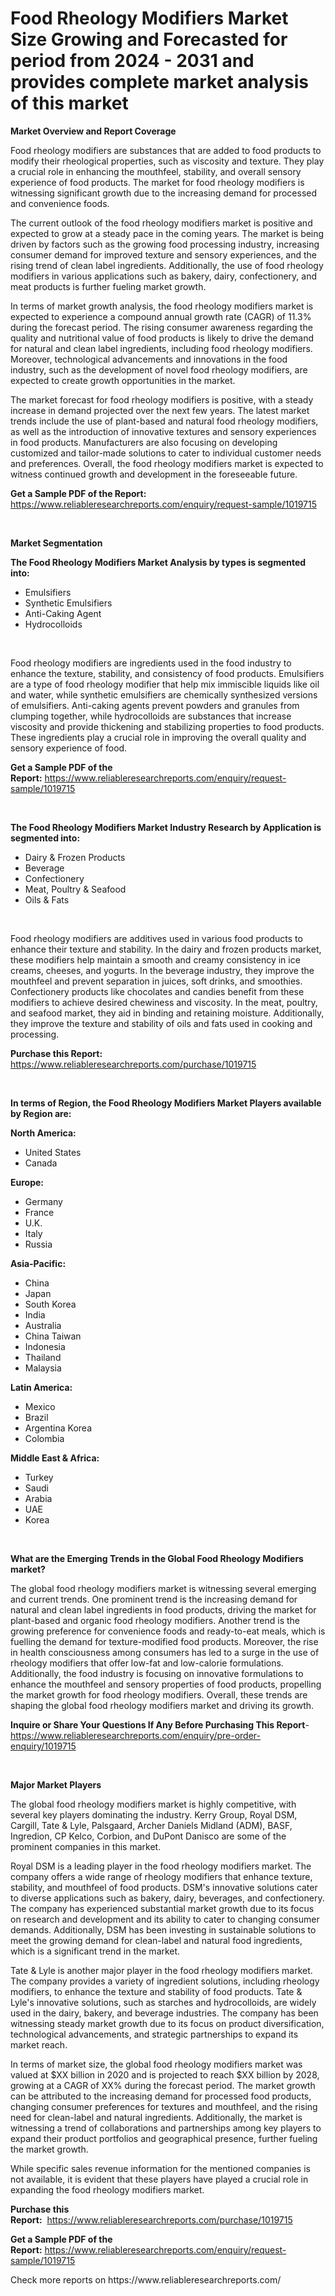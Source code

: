 <p><h1>Food Rheology Modifiers Market Size Growing and Forecasted for period from 2024 - 2031 and provides complete market analysis of this market</h1></p><p><strong>Market Overview and Report Coverage</strong></p>
<p><p>Food rheology modifiers are substances that are added to food products to modify their rheological properties, such as viscosity and texture. They play a crucial role in enhancing the mouthfeel, stability, and overall sensory experience of food products. The market for food rheology modifiers is witnessing significant growth due to the increasing demand for processed and convenience foods.</p><p>The current outlook of the food rheology modifiers market is positive and expected to grow at a steady pace in the coming years. The market is being driven by factors such as the growing food processing industry, increasing consumer demand for improved texture and sensory experiences, and the rising trend of clean label ingredients. Additionally, the use of food rheology modifiers in various applications such as bakery, dairy, confectionery, and meat products is further fueling market growth.</p><p>In terms of market growth analysis, the food rheology modifiers market is expected to experience a compound annual growth rate (CAGR) of 11.3% during the forecast period. The rising consumer awareness regarding the quality and nutritional value of food products is likely to drive the demand for natural and clean label ingredients, including food rheology modifiers. Moreover, technological advancements and innovations in the food industry, such as the development of novel food rheology modifiers, are expected to create growth opportunities in the market.</p><p>The market forecast for food rheology modifiers is positive, with a steady increase in demand projected over the next few years. The latest market trends include the use of plant-based and natural food rheology modifiers, as well as the introduction of innovative textures and sensory experiences in food products. Manufacturers are also focusing on developing customized and tailor-made solutions to cater to individual customer needs and preferences. Overall, the food rheology modifiers market is expected to witness continued growth and development in the foreseeable future.</p></p>
<p><strong>Get a Sample PDF of the Report:</strong> <a href="https://www.reliableresearchreports.com/enquiry/request-sample/1019715">https://www.reliableresearchreports.com/enquiry/request-sample/1019715</a></p>
<p>&nbsp;</p>
<p><strong>Market Segmentation</strong></p>
<p><strong>The Food Rheology Modifiers Market Analysis by types is segmented into:</strong></p>
<p><ul><li>Emulsifiers</li><li>Synthetic Emulsifiers</li><li>Anti-Caking Agent</li><li>Hydrocolloids</li></ul></p>
<p>&nbsp;</p>
<p><p>Food rheology modifiers are ingredients used in the food industry to enhance the texture, stability, and consistency of food products. Emulsifiers are a type of food rheology modifier that help mix immiscible liquids like oil and water, while synthetic emulsifiers are chemically synthesized versions of emulsifiers. Anti-caking agents prevent powders and granules from clumping together, while hydrocolloids are substances that increase viscosity and provide thickening and stabilizing properties to food products. These ingredients play a crucial role in improving the overall quality and sensory experience of food.</p></p>
<p><strong>Get a Sample PDF of the Report:</strong>&nbsp;<a href="https://www.reliableresearchreports.com/enquiry/request-sample/1019715">https://www.reliableresearchreports.com/enquiry/request-sample/1019715</a></p>
<p>&nbsp;</p>
<p><strong>The Food Rheology Modifiers Market Industry Research by Application is segmented into:</strong></p>
<p><ul><li>Dairy & Frozen Products</li><li>Beverage</li><li>Confectionery</li><li>Meat, Poultry & Seafood</li><li>Oils & Fats</li></ul></p>
<p>&nbsp;</p>
<p><p>Food rheology modifiers are additives used in various food products to enhance their texture and stability. In the dairy and frozen products market, these modifiers help maintain a smooth and creamy consistency in ice creams, cheeses, and yogurts. In the beverage industry, they improve the mouthfeel and prevent separation in juices, soft drinks, and smoothies. Confectionery products like chocolates and candies benefit from these modifiers to achieve desired chewiness and viscosity. In the meat, poultry, and seafood market, they aid in binding and retaining moisture. Additionally, they improve the texture and stability of oils and fats used in cooking and processing.</p></p>
<p><strong>Purchase this Report:</strong>&nbsp; <a href="https://www.reliableresearchreports.com/purchase/1019715">https://www.reliableresearchreports.com/purchase/1019715</a></p>
<p>&nbsp;</p>
<p><strong>In terms of Region, the Food Rheology Modifiers Market Players available by Region are:</strong></p>
<p>
    <p> <strong> North America: </strong>
        <ul>
            <li>United States</li>
            <li>Canada</li>
        </ul>
        </p> 
    <p> <strong> Europe: </strong>
        <ul>
            <li>Germany</li>
            <li>France</li>
            <li>U.K.</li>
            <li>Italy</li>
            <li>Russia</li>
        </ul>
        </p> 
    <p> <strong> Asia-Pacific: </strong>
        <ul>
            <li>China</li>
            <li>Japan</li>
            <li>South Korea</li>
            <li>India</li>
            <li>Australia</li>
            <li>China Taiwan</li>
            <li>Indonesia</li>
            <li>Thailand</li>
            <li>Malaysia</li>
        </ul>
        </p> 
    <p> <strong> Latin America: </strong>
        <ul>
            <li>Mexico</li>
            <li>Brazil</li>
            <li>Argentina Korea</li>
            <li>Colombia</li>
        </ul>
        </p> 
    <p> <strong> Middle East & Africa: </strong>
        <ul>
            <li>Turkey</li>
            <li>Saudi</li>
            <li>Arabia</li>
            <li>UAE</li>
            <li>Korea</li>
        </ul>
    </p>
    </p>
<p>&nbsp;</p>
<p><strong>What are the Emerging Trends in the Global Food Rheology Modifiers market?</strong></p>
<p><p>The global food rheology modifiers market is witnessing several emerging and current trends. One prominent trend is the increasing demand for natural and clean label ingredients in food products, driving the market for plant-based and organic food rheology modifiers. Another trend is the growing preference for convenience foods and ready-to-eat meals, which is fuelling the demand for texture-modified food products. Moreover, the rise in health consciousness among consumers has led to a surge in the use of rheology modifiers that offer low-fat and low-calorie formulations. Additionally, the food industry is focusing on innovative formulations to enhance the mouthfeel and sensory properties of food products, propelling the market growth for food rheology modifiers. Overall, these trends are shaping the global food rheology modifiers market and driving its growth.</p></p>
<p><strong>Inquire or Share Your Questions If Any Before Purchasing This Report</strong>- <a href="https://www.reliableresearchreports.com/enquiry/pre-order-enquiry/1019715">https://www.reliableresearchreports.com/enquiry/pre-order-enquiry/1019715</a></p>
<p>&nbsp;</p>
<p><strong>Major Market Players</strong></p>
<p><p>The global food rheology modifiers market is highly competitive, with several key players dominating the industry. Kerry Group, Royal DSM, Cargill, Tate & Lyle, Palsgaard, Archer Daniels Midland (ADM), BASF, Ingredion, CP Kelco, Corbion, and DuPont Danisco are some of the prominent companies in this market.</p><p>Royal DSM is a leading player in the food rheology modifiers market. The company offers a wide range of rheology modifiers that enhance texture, stability, and mouthfeel of food products. DSM's innovative solutions cater to diverse applications such as bakery, dairy, beverages, and confectionery. The company has experienced substantial market growth due to its focus on research and development and its ability to cater to changing consumer demands. Additionally, DSM has been investing in sustainable solutions to meet the growing demand for clean-label and natural food ingredients, which is a significant trend in the market.</p><p>Tate & Lyle is another major player in the food rheology modifiers market. The company provides a variety of ingredient solutions, including rheology modifiers, to enhance the texture and stability of food products. Tate & Lyle's innovative solutions, such as starches and hydrocolloids, are widely used in the dairy, bakery, and beverage industries. The company has been witnessing steady market growth due to its focus on product diversification, technological advancements, and strategic partnerships to expand its market reach.</p><p>In terms of market size, the global food rheology modifiers market was valued at $XX billion in 2020 and is projected to reach $XX billion by 2028, growing at a CAGR of XX% during the forecast period. The market growth can be attributed to the increasing demand for processed food products, changing consumer preferences for textures and mouthfeel, and the rising need for clean-label and natural ingredients. Additionally, the market is witnessing a trend of collaborations and partnerships among key players to expand their product portfolios and geographical presence, further fueling the market growth.</p><p>While specific sales revenue information for the mentioned companies is not available, it is evident that these players have played a crucial role in expanding the food rheology modifiers market.</p></p>
<p><strong>Purchase this Report:</strong>&nbsp;&nbsp;<a href="https://www.reliableresearchreports.com/purchase/1019715">https://www.reliableresearchreports.com/purchase/1019715</a></p>
<p></p>
<p><strong>Get a Sample PDF of the Report:</strong>&nbsp;<a href="https://www.reliableresearchreports.com/enquiry/request-sample/1019715">https://www.reliableresearchreports.com/enquiry/request-sample/1019715</a></p>
<p>Check more reports on https://www.reliableresearchreports.com/</p>